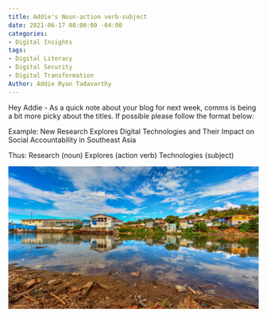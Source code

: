 ```yaml
---
title: Addie's Noun-action verb-subject
date: 2021-06-17 08:00:00 -04:00
categories:
- Digital Insights
tags:
- Digital Literacy
- Digital Security
- Digital Transformation
Author: Addie Ryan Tadavarthy
---
```


Hey Addie - As a quick note about your blog for next week, comms is being a bit more picky about the titles. If possible please follow the format below:

Example: New Research Explores Digital Technologies and Their Impact on Social Accountability in Southeast Asia

Thus: Research (noun) Explores (action verb) Technologies (subject)

![solomon.png](/uploads/solomon.png)